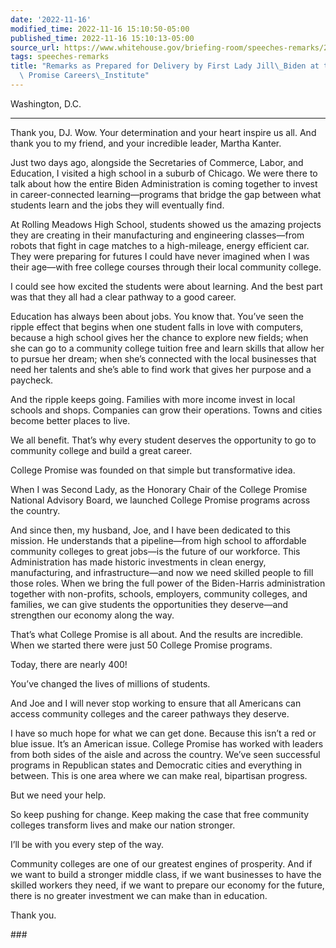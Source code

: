 ```yaml
---
date: '2022-11-16'
modified_time: 2022-11-16 15:10:50-05:00
published_time: 2022-11-16 15:10:13-05:00
source_url: https://www.whitehouse.gov/briefing-room/speeches-remarks/2022/11/16/remarks-as-prepared-for-delivery-by-first-lady-jill-biden-at-the-college-promise-careers-institute/
tags: speeches-remarks
title: "Remarks as Prepared for Delivery by First Lady Jill\_Biden at the College\
  \ Promise Careers\_Institute"
---
```

 
Washington, D.C.

------------------------------------------------------------------------

Thank you, DJ. Wow. Your determination and your heart inspire us all.
And thank you to my friend, and your incredible leader, Martha Kanter.

Just two days ago, alongside the Secretaries of Commerce, Labor, and
Education, I visited a high school in a suburb of Chicago. We were there
to talk about how the entire Biden Administration is coming together to
invest in career-connected learning—programs that bridge the gap between
what students learn and the jobs they will eventually find.

At Rolling Meadows High School, students showed us the amazing projects
they are creating in their manufacturing and engineering classes—from
robots that fight in cage matches to a high-mileage, energy efficient
car. They were preparing for futures I could have never imagined when I
was their age—with free college courses through their local community
college.

I could see how excited the students were about learning. And the best
part was that they all had a clear pathway to a good career.

Education has always been about jobs. You know that. You’ve seen the
ripple effect that begins when one student falls in love with computers,
because a high school gives her the chance to explore new fields; when
she can go to a community college tuition free and learn skills that
allow her to pursue her dream; when she’s connected with the local
businesses that need her talents and she’s able to find work that gives
her purpose and a paycheck.

And the ripple keeps going. Families with more income invest in local
schools and shops. Companies can grow their operations. Towns and cities
become better places to live.

We all benefit. That’s why every student deserves the opportunity to go
to community college and build a great career.

College Promise was founded on that simple but transformative idea.

When I was Second Lady, as the Honorary Chair of the College Promise
National Advisory Board, we launched College Promise programs across the
country.

And since then, my husband, Joe, and I have been dedicated to this
mission. He understands that a pipeline—from high school to affordable
community colleges to great jobs—is the future of our workforce. This
Administration has made historic investments in clean energy,
manufacturing, and infrastructure—and now we need skilled people to fill
those roles. When we bring the full power of the Biden-Harris
administration together with non-profits, schools, employers, community
colleges, and families, we can give students the opportunities they
deserve—and strengthen our economy along the way.

That’s what College Promise is all about. And the results are
incredible. When we started there were just 50 College Promise programs.

Today, there are nearly 400!

You’ve changed the lives of millions of students.

And Joe and I will never stop working to ensure that all Americans can
access community colleges and the career pathways they deserve.

I have so much hope for what we can get done. Because this isn’t a red
or blue issue. It’s an American issue. College Promise has worked with
leaders from both sides of the aisle and across the country. We’ve seen
successful programs in Republican states and Democratic cities and
everything in between. This is one area where we can make real,
bipartisan progress.

But we need your help.

So keep pushing for change. Keep making the case that free community
colleges transform lives and make our nation stronger.

I’ll be with you every step of the way.

Community colleges are one of our greatest engines of prosperity. And if
we want to build a stronger middle class, if we want businesses to have
the skilled workers they need, if we want to prepare our economy for the
future, there is no greater investment we can make than in education.

Thank you.

\###
